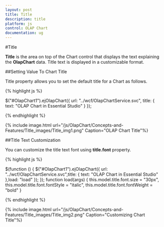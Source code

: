 ```yaml
---
layout: post
title: Title
description: title
platform: js
control: OLAP Chart
documentation: ug
---
```


#Title

**Title** is the area on top of the Chart control that displays the text explaining the **OlapChart** data. Title text is displayed in a customizable format. 


##Setting Value To Chart Title

Title property allows you to set the default title for a Chart as follows. 


{% highlight js %}

$("#OlapChart1").ejOlapChart({
        url: "../wcf/OlapChartService.svc",
        title: { text: "OLAP Chart in Essential Studio" }
 });


{% endhighlight %}

{% include image.html url="/js/OlapChart/Concepts-and-Features/Title_images/Title_img1.png" Caption="OLAP Chart Title"%}

##Title Text Customization

You can customize the title text font using **title.font** property.

{% highlight js %}

$(function () {
    $("#OlapChart1").ejOlapChart({
    url: "../wcf/OlapChartService.svc",title: { text: "OLAP Chart in Essential Studio" 
},load: "load" });
 });
function load(args) {
        this.model.title.font.size = "30px",
        this.model.title.font.fontStyle = "italic",
        this.model.title.font.fontWeight = "bold"
}

{% endhighlight %}

{% include image.html url="/js/OlapChart/Concepts-and-Features/Title_images/Title_img2.png" Caption="Customizing Chart Title"%}

